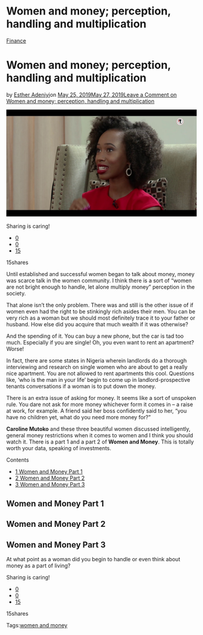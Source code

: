 # Women and money; perception, handling and multiplication

[Finance](https://estheradeniyi.com/category/finance/)
# Women and money; perception, handling and multiplication

by [Esther Adeniyi](https://estheradeniyi.com/author/esther-adeniyi/)on [May 25, 2019May 27, 2019](https://estheradeniyi.com/women-and-money-perception-handling-and-multiplication/)[Leave a Comment on Women and money; perception, handling and multiplication](https://estheradeniyi.com/women-and-money-perception-handling-and-multiplication/#respond)

![Women and money](images\women-and-money.jpg)

Sharing is caring!

- [0](https://www.facebook.com/sharer/sharer.php?u=https%3A%2F%2Festheradeniyi.com%2Fwomen-and-money-perception-handling-and-multiplication%2F&amp;t=Women%20and%20money%3B%20perception%2C%20handling%20and%20multiplication)
- [0](https://twitter.com/intent/tweet?text=Women%20and%20money%3B%20perception%2C%20handling%20and%20multiplication&amp;url=https%3A%2F%2Festheradeniyi.com%2Fwomen-and-money-perception-handling-and-multiplication%2F)
- [15](#)

15shares

Until established and successful women began to talk about money, money was scarce talk in the women community. I think there is a sort of &#x201C;women are not bright enough to handle, let alone multiply money&#x201D; perception in the society.

That alone isn&#x2019;t the only problem. There was and still is the other issue of if women even had the right to be stinkingly rich asides their men. You can be very rich as a woman but we should most definitely trace it to your father or husband. How else did you acquire that much wealth if it was otherwise?

And the spending of it. You can buy a new phone, but the car is tad too much. Especially if you are single! Oh, you even want to rent an apartment? Worse!

In fact, there are some states in Nigeria wherein landlords do a thorough interviewing and research on single women who are about to get a really nice apartment. You are not allowed to rent apartments this cool. Questions like, &#x2018;who is the man in your life&#x2019; begin to come up in landlord-prospective tenants conversations if a woman is to put down the money.

There is an extra issue of asking for money. It seems like a sort of unspoken rule. You dare not ask for more money whichever form it comes in &#x2013; a raise at work, for example. A friend said her boss confidently said to her, &#x201C;you have no children yet, what do you need more money for?&#x201D;

**Caroline Mutoko** and these three beautiful women discussed intelligently, general money restrictions when it comes to women and I think you should watch it. There is a part 1 and a part 2 of **Women and Money**. This is totally worth your data, speaking of investments.

Contents

- [1 Women and Money Part 1](#Women_and_Money_Part_1)
- [2 Women and Money Part 2](#Women_and_Money_Part_2)
- [3 Women and Money Part 3](#Women_and_Money_Part_3)

## Women and Money Part 1

## Women and Money Part 2

## Women and Money Part 3

At what point as a woman did you begin to handle or even think about money as a part of living?

Sharing is caring!

- [0](https://www.facebook.com/sharer/sharer.php?u=https%3A%2F%2Festheradeniyi.com%2Fwomen-and-money-perception-handling-and-multiplication%2F&amp;t=Women%20and%20money%3B%20perception%2C%20handling%20and%20multiplication)
- [0](https://twitter.com/intent/tweet?text=Women%20and%20money%3B%20perception%2C%20handling%20and%20multiplication&amp;url=https%3A%2F%2Festheradeniyi.com%2Fwomen-and-money-perception-handling-and-multiplication%2F)
- [15](#)

15shares

Tags:[women and money](https://estheradeniyi.com/tag/women-and-money/)
